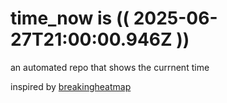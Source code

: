 # time_now is (( 2025-06-27T21:00:00.946Z ))

an automated repo that shows the currnent time

inspired by [breakingheatmap](https://github.com/breakingheatmap/breakingheatmap)